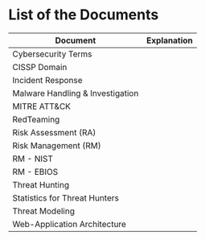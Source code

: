 # List of the Documents
| Document | Explanation |
|---|---|
| Cybersecurity Terms |  |
| CISSP Domain |  |
| Incident Response |  |
| Malware Handling & Investigation |  |
| MITRE ATT&CK |  |
| RedTeaming |  |
| Risk Assessment (RA) |  |
| Risk Management (RM) |  |
| RM - NIST |  |
| RM - EBIOS |  |
| Threat Hunting |  |
| Statistics for Threat Hunters |  |
| Threat Modeling |  |
| Web-Application Architecture |  |